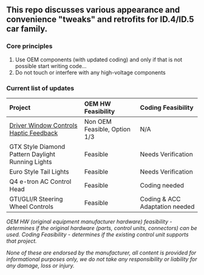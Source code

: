 ## This repo discusses various appearance and convenience "tweaks" and retrofits for ID.4/ID.5 car family. 

### Core principles

1.	Use OEM components (with updated coding) and only if that is not possible start writing code...
2.	Do not touch or interfere with any high-voltage components

### Current list of updates



| Project | OEM HW Feasibility | Coding Feasibility |
| :------------- | :------------- | :------------- |
| [Driver Window Controls Haptic Feedback](</Driver%20Window%20Controls%20Haptic%20Feedback.md>) | Non OEM Feasible, Option 1/3 | N/A |
| GTX Style Diamond Pattern Daylight Running Lights | Feasible | Needs Verification |
| Euro Style Tail Lights | Feasible | Needs Verification |
| Q4 e-tron AC Control Head | Feasible | Coding needed |
| GTI/GLI/R Steering Wheel Controls | Feasible | Coding & ACC Adaptation needed |


   _OEM HW (original equipment manufacturer hardware) feasibility - determines if the original hardware (parts, control units, connectors) can be used. Coding Feasibility - determines if the existing control unit supports that project._


_None of these are endorsed by the manufacturer, all content is provided for informational purposes only, we do not take any responsibility or liability for any damage, loss or injury._
